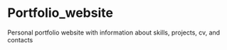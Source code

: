 # Portfolio_website
Personal portfolio website with information about skills, projects, cv, and contacts
